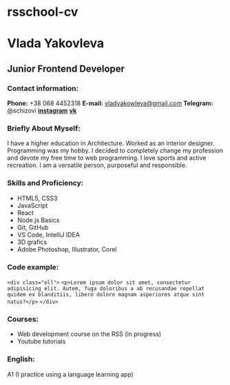 # rsschool-cv
# __Vlada Yakovleva__
## __Junior Frontend Developer__
### __Contact information:__

**Phone:** +38 068 4452318
**E-mail:** vladyakowleva@gmail.com
**Telegram:** @schizovi
[__instagram__](https://www.instagram.com/)
[__vk__](https://www.instagram.com/)
### __Briefly About Myself:__

I have a higher education in Architecture. Worked as an interior designer. Programming was my hobby. I decided to completely change my profession and devote my free time to web programming.
I love sports and active recreation. I am a versatile person, purposeful and responsible.
### __Skills and Proficiency:__

* HTML5, CSS3
* JavaScript
* React
* Node.js Basics
* Git, GitHub
* VS Code, IntelliJ IDEA
* 3D grafics
* Adobe Photoshop, Illustrator, Corel
### __Code example:__

`<div class="oll">`
    `<p>Lorem ipsum dolor sit amet, consectetur adipisicing elit. Autem, fuga doloribus a ab recusandae repellat quidem ex blanditiis, libero dolore magnam asperiores atque sint natus?</p>`
  `</div>`
### __Courses:__
* Web development course on the RSS (in progress)
* Youtube tutorials
### __English:__
A1 (I practice using a language learning app)
